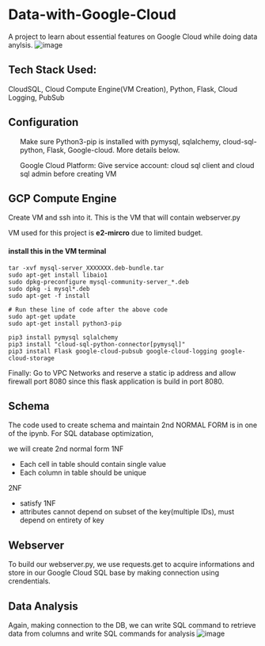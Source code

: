 # Data-with-Google-Cloud

A project to learn about essential features on Google Cloud while doing data anylsis.
![image](https://github.com/weibb123/Data-with-Google-Cloud/assets/84426364/9980761d-0529-4599-8a86-fa29ca689563)



## Tech Stack Used:
CloudSQL, Cloud Compute Engine(VM Creation), Python, Flask, Cloud Logging, PubSub

## Configuration
<ul> Make sure Python3-pip is installed with pymysql, sqlalchemy, cloud-sql-python, Flask, Google-cloud. More details below. </ul>

<ul> Google Cloud Platform: Give service account: cloud sql client and cloud sql admin before creating VM </ul>


## GCP Compute Engine
Create VM and ssh into it. This is the VM that will contain webserver.py

VM used for this project is <b>e2-mircro</b> due to limited budget.

#### install this in the VM terminal
```
tar -xvf mysql-server_XXXXXXX.deb-bundle.tar
sudo apt-get install libaio1
sudo dpkg-preconfigure mysql-community-server_*.deb
sudo dpkg -i mysql*.deb
sudo apt-get -f install
```

```
# Run these line of code after the above code
sudo apt-get update
sudo apt-get install python3-pip

pip3 install pymysql sqlalchemy
pip3 install "cloud-sql-python-connector[pymysql]"
pip3 install Flask google-cloud-pubsub google-cloud-logging google-cloud-storage
```
Finally: Go to VPC Networks and reserve a static ip address and allow firewall port 8080 since this flask application is build in port 8080.

## Schema
The code used to create schema and maintain 2nd NORMAL FORM is in one of the ipynb. For SQL database optimization,

we will create 2nd normal form
1NF

- Each cell in table should contain single value
- Each column in table should be unique

2NF

- satisfy 1NF
- attributes cannot depend on subset of the key(multiple IDs), must depend on entirety of key

## Webserver
To build our webserver.py, we use requests.get to acquire informations and store in our Google Cloud SQL base by making connection using crendentials.


## Data Analysis
Again, making connection to the DB, we can write SQL command to retrieve data from columns and write SQL commands for analysis
![image](https://github.com/weibb123/Data-with-Google-Cloud/assets/84426364/9be39caf-5cc2-4cc2-ba1f-66470a16dd33)





